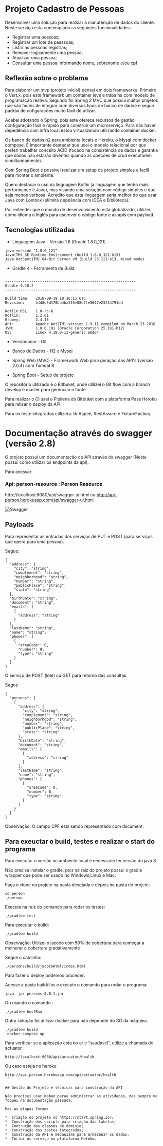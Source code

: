 # Projeto Cadastro de Pessoas

Desenvolver uma solução para realizar a manutenção de dados do cliente. Neste serviço esta contemplado as seguintes funcionalidades:

- Registrar uma pessoas;
- Registrar um lote de pesssoas;
- Listar as pessoas registras;
- Remover logicamente uma pessoa;
- Atualizar uma pessoa;
- Consultar uma pessoa informando nome, sobrenome e/ou cpf

## Reflexão sobre o problema

Para elaborar um mvp (projeto inicial) pensei em dois frameworks.
Primeiro o Vert.x, pois este framework um container leve e trabalha com modelo de programação reativa.
Segundo foi Spring 2 MVC que possui muitos projetos que são faceis de integrar com diversos tipos de banco de dadoe e segue padrão de cofigurações muito fácil de utlizar.

Acabei adotando o Spring, pois este oferece recursos de gestão configuração fácil e rápido para construir um microserviço.
Para não haver depedência com infra local estou virtualizando utilizando container docker.

Os banco de dados h2 para ambiente locais e Heroku, o Mysql com docker compose. É importante destacar que usei o modelo relacional por que preferi trabalhar conceito ACID (focado na consistência de dados e garantia que dados não estarão diventes quando as opeções de crud executarem simultaneamente).

Com Spring Boot é possivel realizar um setup de projeto simples e facill para montar o ambiente.

Quero destacar o uso da linguagem Kotlin (a linguagem que tenho mais performance é Java), mas visando uma solução com código simples e que seja menos verbosa. Acredito que esta linguagem seria melhor do que usar Java com Lombok (elimina depdência com IDEA e Biblioteca).

Por entender que o mundo de desenvolvimento esta globalizado, utilizei como idioma o Inglês para escrever o código fonte e as apis com payload.

## Tecnologias utilizadas

* Linguagem Java - Versão 1.8 (Oracle 1.8.0_121)

```
java version "1.8.0_121"
Java(TM) SE Runtime Environment (build 1.8.0_121-b13)
Java HotSpot(TM) 64-Bit Server VM (build 25.121-b13, mixed mode)
```

* Gradle 4 - Ferramenta de Build

```

------------------------------------------------------------
Gradle 4.10.2
------------------------------------------------------------

Build time:   2018-09-19 18:10:15 UTC
Revision:     b4d8d5d170bb4ba516e88d7fe5647e2323d791dd

Kotlin DSL:   1.0-rc-6
Kotlin:       1.2.61
Groovy:       2.4.15
Ant:          Apache Ant(TM) version 1.9.11 compiled on March 23 2018
JVM:          1.8.0_191 (Oracle Corporation 25.191-b12)
OS:           Linux 4.18.0-13-generic amd64

```


* Versionador - Git

* Banco de Dados - H2 e Mysql

* Spring Web (MVC) - Framerwork Web para geração das API's (versão 2.0.4) com Tomcat 8

* Spring Boot - Setup de projeto

O repositório utilizado é o Bitbuket, onde utilizei o Git flow com a branch develop e master para gerenciar o fonte.

Para realizar o CI usei o Pipilene do Bitbuket com a plataforma Pass Heroku para relizar o deploy da API.

Para os teste integrados utilizei a lib Aspen, RestAssure e FixtureFactory.


# Documentação através do swagger (versão 2.8)

O projeto possui um documentação de API através do swagger (Neste possui como utilizar os endpoints da api).

Para acessar:

### Api: person-resource : Person Resource

http://localhost:9080/api/swagger-ui.html ou http://api-person.herokuapp.com/api/swagger-ui.html

![Swagger](/images/swagger.png)

## Payloads 

Para representar as entradas dos serviços de PUT  e POST (para serviços que opera para uma pessoa).

Segue:

```
{
  "address": {
    "city": "string",
    "complement": "string",
    "neighborhood": "string",
    "number": "string",
    "publicPlace": "string",
    "state": "string"
  },
  "birthDate": "string",
  "document": "string",
  "emails": [
    {
      "address": "string"
    }
  ],
  "lastName": "string",
  "name": "string",
  "phones": [
    {
      "areaCode": 0,
      "number": 0,
      "type": "string"
    }
  ]
}	
```

O serviço de POST (lote) ou GET para retorno das consultas.

Segue 

```
{
  "persons": [
    {
      "address": {
        "city": "string",
        "complement": "string",
        "neighborhood": "string",
        "number": "string",
        "publicPlace": "string",
        "state": "string"
      },
      "birthDate": "string",
      "document": "string",
      "emails": [
        {
          "address": "string"
        }
      ],
      "lastName": "string",
      "name": "string",
      "phones": [
        {
          "areaCode": 0,
          "number": 0,
          "type": "string"
        }
      ]
    }
  ]
}
```

Observação: O campo CPF esta sendo representado com document.


## Para exeuctar o build, testes e realizar o start do programa

Para executar o versão no ambiente local é necessario ter versão  do java 8.

Não precisa instalar o gradle, pois na raiz do projeto possui o gradle wrapper que pode ser usado no Windows,Linux e Mac.


Faça o clone no projeto na pasta desejada e depois na pasta do projeto:

```
cd person
./person 
```


Execute na raiz do comando para rodar os testes:

```
./gradlew test
```

Para executar o build:

```
./gradlew build
```

Observação: Utilizei o jacoco com 50% de cobertura para começar a melhorar a cobertura gradativamente

Segue o caminho: 

```
./persons/build/jacocoHtml/index.html
```

Para fazer o deploy podemos proceder:

Acesse a pasta build/libs e execute o comando para rodar o programa:

```
java -jar persons-0.0.1.jar
```

Ou usando o comando :

```
./gradlew bootRun
```

Outra solução foi utilizar docker para não depender do SO da máquina.

```
./gradlew build
 docker-compose up
```

Para verificar se a aplicação esta no ar e "saudavel", utilize a chamada do actuator.

```
http://localhost:9080/api/actuator/health
```

Ou caso esteja no heroku

```
http://api-person.herokuapp.com/api/actuator/health
``

## Gestão do Projeto e técnicas para construção da API

Não precisei usar Kaban paraa administrar as atividades, mas sempre me foquei na documentação passada.

Mas as etapas foram:

*  Criação do projeto no https://start.spring.io/;
*  Construção dos scripts para criação das tabelas;
*  Contrução das classes de dominio;
*  Construção dos testes integrados;
*  Construção da API e mecanismo para armazenar os dados;
*  Inclui os serviço na plataforma Heroku.

